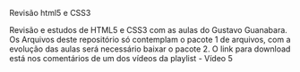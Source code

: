 Revisão html5 e CSS3

Revisão e estudos de HTML5 e CSS3 com as aulas do Gustavo Guanabara.
Os Arquivos deste repositório só contemplam o pacote 1 de arquivos, com a evolução das aulas será necessário baixar o pacote 2. O link para download está nos comentários de um dos vídeos da playlist - Vídeo 5


